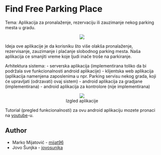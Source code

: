 # Find Free Parking Place

<p>
  Tema: Aplikacija za pronalaženje, rezervaciju ili zauzimanje nekog parking mesta u gradu.
</p>

<p align="center"><img src="https://github.com/mijat96/ParkingPlaceRepository/blob/master/wiki-resources/parking.jpg"/></p>

Ideja ove aplikacije je da korisniku što više olakša pronalaženje, rezervisanje, zauzimanje i plaćanje slobodnog parking mesta. Naša aplikacija ce smanjiti vreme koje ljudi inače troše na parkiranje.

<p>
  Arhitektura sistema:
  - serverska aplikacija (implementirana toliko da bi podržala sve funkcionalnosti android aplikacije)
  - klijentska web aplikacija (aplikacija namenjena zaposlenima u npr. Parking servisu nekog grada, koji će upravljati (odrzavati) ovaj sistem) 
  - android aplikacija za gradjane (implementirana)
  - android aplikacija za kontrolore (nije implementirana)
</p>


<p align="center">
  <img src="https://github.com/mijat96/ParkingPlaceRepository/blob/master/wiki-resources/map_page.png"/> <br/>
  Izgled aplikacije
</p>

Tutorial (pregled funkcionalnosti) za ovu android aplikaciju mozete pronaci na [youtube](https://www.youtube.com/watch?v=NxsAiXolX74&feature=youtu.be)-u.


## Author

-   Marko Mijatović - [mijat96](https://github.com/mijat96)
-   Jovo Šunjka -  [jovosunjka](https://github.com/jovosunjka)
